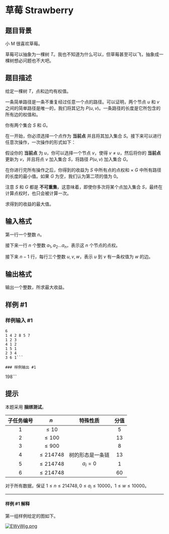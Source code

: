 # 草莓 Strawberry

## 题目背景

小 M 很喜欢草莓。

草莓可以抽象为一棵树 $T$。我也不知道为什么可以，但草莓甚至可以飞，抽象成一棵树想必问题也不大吧。

## 题目描述

给定一棵树 $T$，点和边均有权值。

一条简单路径是一条不重复经过任意一个点的路径。可以证明，两个节点 $u$ 和 $v$ 之间的简单路径是唯一的，我们将其记为 $P(u,v)$。一条路径的长度是它所包含的所有边的权值和。

你有两个集合 $S$ 和 $G$。

在一开始，你必须选择一个点作为 **当前点** 并且将其加入集合 $S$。接下来可以进行任意次操作，一次操作的形式如下：

假设你的 **当前点** 为 $u$，你可以选择一个节点 $v$，使得 $v \neq u$，然后将你的 **当前点** 更新为 $v$，并且将点 $v$ 加入集合 $S$，将路径 $P(u,v)$ 加入集合 $G$。

在你进行完所有操作之后，你得到的收益为 $S$ 中所有点的点权和 $\times$ $G$ 中所有路径的长度的最小值。如果 $G$ 为空，我们认为第二项的值为 $0$。

注意 $S$ 和 $G$ 都是 **不可重集**，这意味着，即使你多次将某个点加入集合 $S$，最终在计算点权时，也只会被计算一次。

求得到的收益的最大值。

## 输入格式

第一行一个整数 $n$。 

接下来一行 $n$ 个整数 $a_1,a_2 \ldots a_n$，表示这 $n$ 个节点的点权。

接下来 $n - 1$ 行，每行三个整数 $u,v,w$，表示 $u$ 到 $v$ 有一条权值为 $w$ 的边。

## 输出格式

输出一个整数，所求最大收益。

## 样例 #1

### 样例输入 #1
```
6
1 4 2 8 5 7
1 2 3
4 1 2
1 5 1
2 3 4
3 6 1```

### 样例输出 #1

```
198```

## 提示

本题采用 **捆绑测试**。

| 子任务编号 |      $n$      |     特殊性质     | 分值 |
| :--------: | :-----------: | :--------------: | :--: |
|     1      |   $\leq 10$   |                  |  5   |
|     2      |  $\leq 100$   |                  |  13  |
|     3      |  $\leq 900$   |                  |  8   |
|     4      | $\leq 214748$ | 树的形态是一条链 |  13  |
|     5      | $\leq 214748$ |     $a_i=0$      |  1   |
|     6      | $\leq 214748$ |                  |  60  |


对于所有数据，保证 $1 \leq n \leq 214748, 0 \leq a_i \leq 10000$，$1 \leq w \leq 10000$。

---

#### 样例 #1 解释

第一组样例给定的图如下。  

[![EWyWjg.png](https://s2.ax1x.com/2019/05/11/EWyWjg.png)](https://imgchr.com/i/EWyWjg)  

